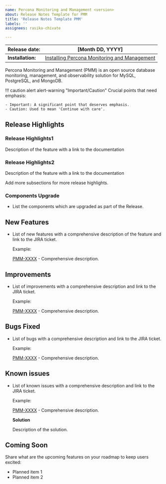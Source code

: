 ```yaml
---
name: Percona Monitoring and Management <version>
about: Release Notes Template for PMM
title: 'Release Notes Template PMM'
labels: ''
assignees: rasika-chivate

---
```


| **Release date:** | [Month DD, YYYY]                                                                                    |
| ----------------- | ----------------------------------------------------------------------------------------------- |
| **Installation:** | [Installing Percona Monitoring and Management](https://www.percona.com/software/pmm/quickstart) |

Percona Monitoring and Management (PMM) is an open source database monitoring, management, and observability solution for MySQL, PostgreSQL, and MongoDB.

!!! caution alert alert-warning "Important/Caution"
    Crucial points that need emphasis:

    - Important: A significant point that deserves emphasis.
    - Caution: Used to mean 'Continue with care'.


## Release Highlights


### Release Highlights1 
Description of the feature with a link to the documentation


### Release Highlights2
Description of the feature  with a link to the documentation

Add more subsections for more release highlights.


### Components Upgrade
- List the components which are upgraded as part of the Release.

## New Features

- List of new features with a comprehensive description of the feature and link to the JIRA ticket.

    Example:
    
    [PMM-XXXX](https://jira.percona.com/browse/PMM-XXXX) - Comprehensive description.



## Improvements

- ​​List of improvements with a comprehensive description and link to the JIRA ticket.

    Example:

    [PMM-XXXX](https://jira.percona.com/browse/PMM-XXXX) - Comprehensive description.
 

## Bugs Fixed

- ​​List of bugs with a comprehensive description and link to the JIRA ticket.

    Example:

    [PMM-XXXX](https://jira.percona.com/browse/PMM-XXXX) - Comprehensive description.



## Known issues

- ​​List of known issues with a  comprehensive description and link to the JIRA ticket.

    Example:

    [PMM-XXXX](https://jira.percona.com/browse/PMM-XXXX) - Comprehensive description.


    **Solution**

    Description of the solution.


## Coming Soon

  Share what are the upcoming features on your roadmap to keep users excited:

- Planned item 1
- Planned item 2
